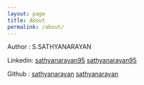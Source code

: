 ```yaml
---
layout: page
title: About
permalink: /about/
---
```


Author : S.SATHYANARAYAN 

Linkedin: [sathyanarayan95] [sathyanarayan95]

Github :  [sathyanarayan] [sathyanarayan]

[sathyanarayan95]:https://www.linkedin.com/in/sathyanarayan95/ 
[sathyanarayan]:https://github.com/sathyanarayan 

